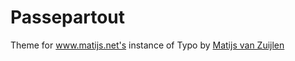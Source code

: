 Passepartout
=====

Theme for www.matijs.net's instance of Typo by [Matijs van Zuijlen][1]

[1]: http://www.matijs.net/ "Toxic Elephant"
